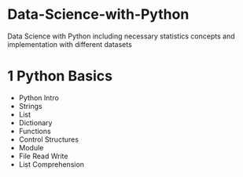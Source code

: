 # Data-Science-with-Python
Data Science with Python including necessary statistics concepts and implementation with different datasets

# 1 Python Basics
- Python Intro
- Strings
- List
- Dictionary
- Functions
- Control Structures
- Module
- File Read Write
- List Comprehension

